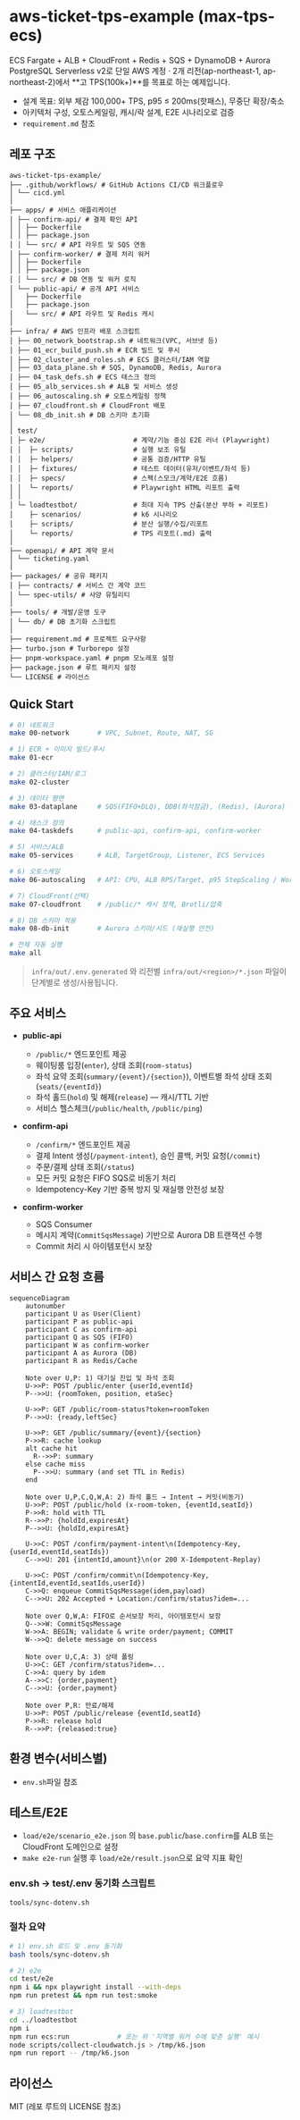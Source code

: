 # aws-ticket-tps-example (max-tps-ecs)

ECS Fargate + ALB + CloudFront + Redis + SQS + DynamoDB + Aurora PostgreSQL Serverless v2로
단일 AWS 계정 · 2개 리전(ap-northeast-1, ap-northeast-2)에서 **고 TPS(100k+)**를 목표로 하는 예제입니다.

- 설계 목표: 외부 체감 100,000+ TPS, p95 ≤ 200ms(핫패스), 무중단 확장/축소
- 아키텍처 구성, 오토스케일링, 캐시/락 설계, E2E 시나리오로 검증
- `requirement.md` 참조

## 레포 구조

```
aws-ticket-tps-example/
├── .github/workflows/ # GitHub Actions CI/CD 워크플로우
│ └── cicd.yml
│
├── apps/ # 서비스 애플리케이션
│ ├── confirm-api/ # 결제 확인 API
│ │ ├── Dockerfile
│ │ ├── package.json
│ │ └── src/ # API 라우트 및 SQS 연동
│ ├── confirm-worker/ # 결제 처리 워커
│ │ ├── Dockerfile
│ │ ├── package.json
│ │ └── src/ # DB 연동 및 워커 로직
│ └── public-api/ # 공개 API 서비스
│   ├── Dockerfile
│   ├── package.json
│   └── src/ # API 라우트 및 Redis 캐시
│
├── infra/ # AWS 인프라 배포 스크립트
│ ├── 00_network_bootstrap.sh # 네트워크(VPC, 서브넷 등)
│ ├── 01_ecr_build_push.sh # ECR 빌드 및 푸시
│ ├── 02_cluster_and_roles.sh # ECS 클러스터/IAM 역할
│ ├── 03_data_plane.sh # SQS, DynamoDB, Redis, Aurora
│ ├── 04_task_defs.sh # ECS 태스크 정의
│ ├── 05_alb_services.sh # ALB 및 서비스 생성
│ ├── 06_autoscaling.sh # 오토스케일링 정책
│ ├── 07_cloudfront.sh # CloudFront 배포
│ └── 08_db_init.sh # DB 스키마 초기화
│
│ test/
│ ├─ e2e/                      # 계약/기능 중심 E2E 러너 (Playwright)
│ │  ├─ scripts/               # 실행 보조 유틸
│ │  ├─ helpers/               # 공통 검증/HTTP 유틸
│ │  ├─ fixtures/              # 테스트 데이터(유저/이벤트/좌석 등)
│ │  ├─ specs/                 # 스펙(스모크/계약/E2E 흐름)
│ │  └─ reports/               # Playwright HTML 리포트 출력
│ │
│ └─ loadtestbot/              # 최대 지속 TPS 산출(분산 부하 + 리포트)
│    ├─ scenarios/             # k6 시나리오
│    ├─ scripts/               # 분산 실행/수집/리포트
│    └─ reports/               # TPS 리포트(.md) 출력
│
├── openapi/ # API 계약 문서
│ └── ticketing.yaml
│
├── packages/ # 공유 패키지
│ ├── contracts/ # 서비스 간 계약 코드
│ └── spec-utils/ # 사양 유틸리티
│
├── tools/ # 개발/운영 도구
│ └── db/ # DB 초기화 스크립트
│
├── requirement.md # 프로젝트 요구사항
├── turbo.json # Turborepo 설정
├── pnpm-workspace.yaml # pnpm 모노레포 설정
├── package.json # 루트 패키지 설정
└── LICENSE # 라이선스
```

## Quick Start

```bash
# 0) 네트워크
make 00-network       # VPC, Subnet, Route, NAT, SG

# 1) ECR + 이미지 빌드/푸시
make 01-ecr

# 2) 클러스터/IAM/로그
make 02-cluster

# 3) 데이터 평면
make 03-dataplane     # SQS(FIFO+DLQ), DDB(좌석잠금), (Redis), (Aurora)

# 4) 태스크 정의
make 04-taskdefs      # public-api, confirm-api, confirm-worker

# 5) 서비스/ALB
make 05-services      # ALB, TargetGroup, Listener, ECS Services

# 6) 오토스케일
make 06-autoscaling   # API: CPU, ALB RPS/Target, p95 StepScaling / Worker: SQS 지표

# 7) CloudFront(선택)
make 07-cloudfront    # /public/* 캐시 정책, Brotli/압축

# 8) DB 스키마 적용
make 08-db-init       # Aurora 스키마/시드 (재실행 안전)

# 전체 자동 실행
make all

```

> `infra/out/.env.generated` 와 리전별 `infra/out/<region>/*.json` 파일이 단계별로 생성/사용됩니다.

## 주요 서비스

- **public-api**

  - `/public/*` 엔드포인트 제공
  - 웨이팅룸 입장(`enter`), 상태 조회(`room-status`)
  - 좌석 요약 조회(`summary/{event}/{section}`), 이벤트별 좌석 상태 조회(`seats/{eventId}`)
  - 좌석 홀드(`hold`) 및 해제(`release`) — 캐시/TTL 기반
  - 서비스 헬스체크(`/public/health`, `/public/ping`)

- **confirm-api**

  - `/confirm/*` 엔드포인트 제공
  - 결제 Intent 생성(`/payment-intent`), 승인 콜백, 커밋 요청(`/commit`)
  - 주문/결제 상태 조회(`/status`)
  - 모든 커밋 요청은 FIFO SQS로 비동기 처리
  - Idempotency-Key 기반 중복 방지 및 재실행 안전성 보장

- **confirm-worker**

  - SQS Consumer
  - 메시지 계약(`CommitSqsMessage`) 기반으로 Aurora DB 트랜잭션 수행
  - Commit 처리 시 아이템포턴시 보장

## 서비스 간 요청 흐름

```mermaid
sequenceDiagram
    autonumber
    participant U as User(Client)
    participant P as public-api
    participant C as confirm-api
    participant Q as SQS (FIFO)
    participant W as confirm-worker
    participant A as Aurora (DB)
    participant R as Redis/Cache

    Note over U,P: 1) 대기실 진입 및 좌석 조회
    U->>P: POST /public/enter {userId,eventId}
    P-->>U: {roomToken, position, etaSec}

    U->>P: GET /public/room-status?token=roomToken
    P-->>U: {ready,leftSec}

    U->>P: GET /public/summary/{event}/{section}
    P->>R: cache lookup
    alt cache hit
      R-->>P: summary
    else cache miss
      P-->>U: summary (and set TTL in Redis)
    end

    Note over U,P,C,Q,W,A: 2) 좌석 홀드 → Intent → 커밋(비동기)
    U->>P: POST /public/hold (x-room-token, {eventId,seatId})
    P->>R: hold with TTL
    R-->>P: {holdId,expiresAt}
    P-->>U: {holdId,expiresAt}

    U->>C: POST /confirm/payment-intent\n(Idempotency-Key, {userId,eventId,seatIds})
    C-->>U: 201 {intentId,amount}\n(or 200 X-Idempotent-Replay)

    U->>C: POST /confirm/commit\n(Idempotency-Key, {intentId,eventId,seatIds,userId})
    C->>Q: enqueue CommitSqsMessage(idem,payload)
    C-->>U: 202 Accepted + Location:/confirm/status?idem=...

    Note over Q,W,A: FIFO로 순서보장 처리, 아이템포턴시 보장
    Q-->>W: CommitSqsMessage
    W->>A: BEGIN; validate & write order/payment; COMMIT
    W-->>Q: delete message on success

    Note over U,C,A: 3) 상태 폴링
    U->>C: GET /confirm/status?idem=...
    C->>A: query by idem
    A-->>C: {order,payment}
    C-->>U: {order,payment}

    Note over P,R: 만료/해제
    U->>P: POST /public/release {eventId,seatId}
    P->>R: release hold
    R-->>P: {released:true}
```

## 환경 변수(서비스별)

- `env.sh`파일 참조

## 테스트/E2E

- `load/e2e/scenario_e2e.json` 의 `base.public`/`base.confirm`를 ALB 또는 CloudFront 도메인으로 설정
- `make e2e-run` 실행 후 `load/e2e/result.json`으로 요약 지표 확인

### env.sh → test/.env 동기화 스크립트

```bash
tools/sync-dotenv.sh
```

### 절차 요약

```bash
# 1) env.sh 로드 및 .env 동기화
bash tools/sync-dotenv.sh

# 2) e2e
cd test/e2e
npm i && npx playwright install --with-deps
npm run pretest && npm run test:smoke

# 3) loadtestbot
cd ../loadtestbot
npm i
npm run ecs:run            # 또는 위 '지역별 워커 수에 맞춘 실행' 예시
node scripts/collect-cloudwatch.js > /tmp/k6.json
npm run report -- /tmp/k6.json
```

## 라이선스

MIT (레포 루트의 LICENSE 참조)
